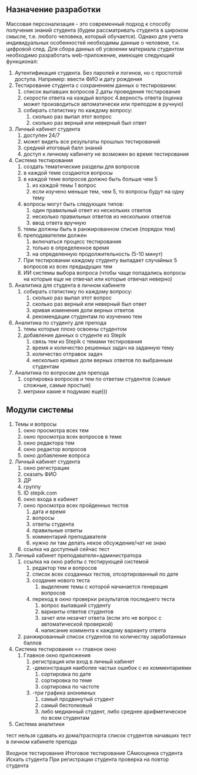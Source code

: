 ## Назначение разработки
Массовая персонализация - это современный подход к способу получения знаний студента (будем рассматривать студента в широком смысле, т.е. любого человека, который обучается). Однако для учета индивидуальных особенностей необходимы данные о человеке, т.н. цифровой след. Для сбора данных об усвоении материала студентом необходимо разработать web-приложение, имеющее следующий функционал:
1. Аутентификация студента. Без паролей и логинов, но с простотой доступа. Например: ввести ФИО и дату рождения
2. Тестирование студента с сохранением данных о тестировании:
    1. список выпавших вопросов
    2.даты проведения тестирования
    3. скорости ответа на каждый вопрос
    4.верность ответа (оценка может производиться автоматически или преподом в ручную)
    5. собирать статистику по каждому вопросу:
        1. сколько раз выпал этот вопрос
        2. сколько раз верный или неверный был ответ 
3. Личный кабинет студента
    1. доступен 24/7
    2. может видеть все результаты прошлых тестирований
    3. средний итоговый балл знаний
    4. доступ к личному кабинету не возможен во время тестирования
4. Система тестирования
    1. создать тематические разделы для вопросов
    2. в каждой теме создаются вопросы
    3. в каждой теме вопросов должно быть больше чем 5
        1. из каждой темы 1 вопрос
        2. если изучено меньше тем, чем 5, то вопросы будут на одну тему
    4. вопросы могут быть следующих типов:
        1. один правильный ответ из нескольких ответов
        2. несколько правильных ответов из нескольких ответов
        3. ввод ответа вручную
    5. темы должны быть в ранжированном списке (порядок тем)
    6. преподавателем должен 
        1. включаться процесс тестирования 
        2. только в определенное время
        3. на определенную продолжительность (5-10 минут)
    7. При тестировании каждому студенту выпадает случайных 5 вопросов из всех предыдущих тем
    8. ИИ системы выбора вопроса (чтобы чаще попадались вопросы на которые еще не отвечал или которые отвечал неверно)
5. Аналитика для студента в личном кабинете
    1. собирать статистику по каждому вопросу:
        1. сколько раз выпал этот вопрос
        2. сколько раз верный или неверный был ответ 
        3. кривая изменения доли верных ответов
        4. рекомендации студентам по изучению тем
6. Аналитика по студенту для препода
    1. темы которые плохо освоены студентом
    2. добавление данных о студенте из Stepik
        1. связь тем из Stepik с темами тестирования
        2. время и количество решенных задач на заданную тему
        3. количество отправок задач
        4. несколько кривых доли верных ответов по выбранным студентам
7. Аналитика по вопросам для препода
    1. сортировка вопросов и тем по ответам студентов (самые сложные, самые простые)
    2. метрики какие я подумаю еще)))


## Модули системы
1. Темы и вопросы
    1. окно просмотра всех тем
    2. окно просмотра всех вопросов в теме
    3. окно редактора тем
    4. окно редактор вопросов
    5. окно добавление вопроса
2. Личный кабинет студента
    1. окно регистрации
      1. сказать ФИО
      2. ДР
      3. группу
      4. ID stepik.com
    2. окно входа в кабинет
    3. окно просмотра всех пройденных тестов
        1. дата и время
        2. вопросы
        3. ответы студента
        4. правильные ответы
        5. комментарий преподавателя
        6. нужно ли там делать некое обсуждение/чат не знаю
    4. ссылка на доступный сейчас тест
3. Личный кабинет преподавателя=администратора
    1. ссылка на окно  работы с тестирующей системой	
        1. редактор тем и вопросов
        2. список всех созданных тестов, отсортированный по дате
        3. создание нового теста
            1. выделение темы с которой начинается генерация вопросов
        4. переход в окно проверки результатов последнего теста
            1. вопрос выпавший студенту
            2. варианты ответов студентов
            3. зачет или незачет ответа (если это не вопрос с автоматической проверкой)
            4. написание коммента к каждому варианту  ответа
    2. ранжированный список студентов по количеству заработанных баллов
4. Система тестирования ==  главное окно
    1. Главное окно приложения
        1. регистрация или вход в личный кабинет
        2. -демонстрация наиболее частых ошибок с их комментариями
            1. сортировка по дате
            2. сортировка по теме
            3. сортировка по частоте
        3. -три графика анонимных
            1. самый продвинутый студент
            2. самый бестолковый
            3. либо медианный студент, либо среднее арифметическое по всем студентам 	
5. Система аналитики


тест нельзя сдавать из дома/траспорта
список студентов начавших тест в личном кабинете препода

Входное тестирование
Итоговое тестирование
САмооценка студента
Искать студента
При регистрации студента проверка на повтор студента
